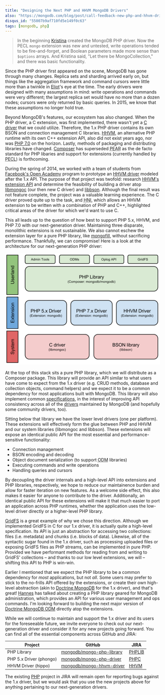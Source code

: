 ```yaml
---
title: "Designing the Next PHP and HHVM MongoDB Drivers"
also: "https://mongodb.com/blog/post/call-feedback-new-php-and-hhvm-drivers"
disqus_id: "55007b9af710fd5e149f0c63"
tags: [mongodb, php]
---
```

> In the beginning [Kristina][kchodorow] created the MongoDB PHP driver. Now the
PECL `mongo` extension was new and untested, write operations tended to be
fire-and-forget, and Boolean parameters made more sense than `$options` arrays.
And Kristina said, "Let there be MongoCollection," and there was basic
functionality.

Since the PHP driver first appeared on the scene, MongoDB has gone through many
changes. Replica sets and sharding arrived early on, but things like the
aggregation framework and command cursors were little more than a twinkle in
[Eliot][ehorowitz]'s eye at the time. The early drivers were designed with many
assumptions in mind: write operations and commands were very different; the
largest replica set would have no more than a dozen nodes; cursors were only
returned by basic queries. In 2015, we know that these assumptions no longer
hold true.

Beyond MongoDB's features, our ecosystem has also changed. When the PHP driver,
a C extension, was first implemented, there wasn't yet a [C driver][libmongoc]
that we could utilize. Therefore, the 1.x PHP driver contains its own BSON and
connection management C libraries. [HHVM][hhvm], an alternative PHP runtime with
its own C++ extension API, also did not exist years ago, nor was [PHP 7.0][php7]
on the horizon. Lastly, methods of packaging and distributing libraries have
changed. [Composer][composer] has superseded
<abbr title="PHP Extension and Application Repository">PEAR</abbr> as the de
facto standard for PHP libaries and support for extensions (currently handled by
<abbr title="PHP Extension Community Library">PECL</abbr>) is forthcoming.

During the spring of 2014, we worked with a team of students from
[Facebook's Open Academy][fb-openacademy] program to prototype an
[HHVM driver][mongo-hhvm-driver] modeled after the 1.x API. The purpose of that
project was twofold: research [HHVM's extension API][hhvm-extension-api] and
determine the feasibility of building a driver atop [libmongoc][] (our then new
C driver) and [libbson][]. Although the final result was not feature complete,
the project was a valuable learning experience. The C driver proved quite up to
the task, and <abbr title="Hack Native Interface">HNI</abbr>, which allows an
HHVM extension to be written with a combination of PHP and C++, highlighted
critical areas of the driver for which we'd want to use C.

This all leads up to the question of how best to support PHP 5.x, HHVM, and PHP
7.0 with our next-generation driver. Maintaining three disparate, monolithic
extensions is not sustainable. We also cannot eschew the extension layer for a
pure PHP library, like [mongofill][], without sacrificing performance.
Thankfully, we can compromise! Here is a look at the architecture for our
next-generation PHP driver:

!["Driver architecture"][driver-arch]

At the top of this stack sits a pure PHP library, which we will distribute as a
Composer package. This library will provide an API similar to what users have
come to expect from the 1.x driver (e.g. CRUD methods, database and collection
objects, command helpers) and we expect it to be a common dependency for most
applications built with MongoDB. This library will also implement common
[specifications][specs], in the interest of improving API consistency across all
of the [drivers][] maintained by MongoDB (and hopefully some community drivers,
too).

Sitting below that library we have the lower level drivers (one per platform).
These extensions will effectively form the glue between PHP and HHVM and our
system libraries (libmongoc and libbson). These extensions will expose an
identical public API for the most essential and performance-sensitive
functionality:

 * Connection management
 * BSON encoding and decoding
 * Object document serialization (to support <abbr title="Object document mapper">ODM</abbr> libraries)
 * Executing commands and write operations
 * Handling queries and cursors

By decoupling the driver internals and a high-level API into extensions and PHP
libraries, respectively, we hope to reduce our maintainence burden and allow for
faster iteration on new features. As a welcome side effect, this also makes it
easier for anyone to contribute to the driver. Additionally, an identical public
API for these extensions will make it that much easier to port an application
across PHP runtimes, whether the application uses the low-level driver directly
or a higher-level PHP library.

[GridFS][gridfs] is a great example of why we chose this direction. Although we
implemented GridFS in C for our 1.x driver, it is actually quite a high-level
specification. Its API is just an abstraction for accessing two collections:
files (i.e. metadata) and chunks (i.e. blocks of data). Likewise, all of the
syntactic sugar found in the 1.x driver, such as processing uploaded files or
exposing GridFS files as PHP streams, can be implemented in pure PHP. Provided
we have performant methods for reading from and writing to GridFS' collections
– and thanks to our low level extensions, we will – shifting this API to PHP is
win-win.

Earlier I mentioned that we expect the PHP library to be a common dependency for
*most* applications, but not *all*. Some users may prefer to stick to the
no-frills API offered by the extensions, or create their own high-level
abstraction (akin to [Doctrine MongoDB][doctrine-mongodb] for the 1.x driver),
and that's great! [Hannes][bjori] has talked about creating a PHP library geared
for MongoDB administration, which provides an API for various user management
and ops commands. I'm looking forward to building the next major version of
[Doctrine MongoDB ODM][doctrine-mongodb-odm] directly atop the extensions.

While we will continue to maintain and support the 1.x driver and its users for
the foreseeable future, we invite everyone to check out our next-generation
driver and consider it for any new projects going forward. You can find all of
the essential components across GitHub and JIRA:

| Project                 | GitHub                                 | JIRA                  |
| ----------------------- | -------------------------------------- | --------------------- |
| PHP Library             | [mongodb/mongo-php-library][gh-phplib] | [PHPLIB][jira-phplib] |
| PHP 5.x Driver (phongo) | [mongodb/mongo-php-driver][gh-phpc]    | [PHPC][jira-phpc]     |
| HHVM Driver (hippo)     | [mongodb/mongo-hhvm-driver][gh-hhvm]   | [HHVM][jira-hhvm]     |

The existing [PHP][jira-php] project in JIRA will remain open for reporting bugs
against the 1.x driver, but we would ask that you use the new projects above for
anything pertaining to our next-generation drivers.

  [bjori]: http://twitter.com/bjori
  [composer]: https://getcomposer.org/
  [derickr]: http://twitter.com/derickr
  [doctrine-mongodb]: https://github.com/doctrine/mongodb
  [doctrine-mongodb-odm]: https://github.com/doctrine/mongodb-odm
  [drivers]: http://docs.mongodb.org/ecosystem/drivers/
  [ehorowitz]: http://www.eliothorowitz.com/
  [gridfs]: http://docs.mongodb.org/manual/core/gridfs/
  [fb-openacademy]: https://www.facebook.com/notes/facebook-engineering/facebook-open-academy-bringing-open-source-to-cs-curricula/10151806121378920
  [hhvm]: http://hhvm.com/
  [hhvm-extension-api]: https://github.com/facebook/hhvm/wiki/Extension-API
  [kchodorow]: http://www.kchodorow.com/
  [mongo-hhvm-driver]: https://github.com/mongodb-labs/mongo-hhvm-driver-unsupported
  [gh-phplib]: https://github.com/mongodb/mongo-php-library
  [gh-phpc]: https://github.com/mongodb/mongo-php-driver
  [gh-hhvm]: https://github.com/mongodb/mongo-hhvm-driver
  [jira-phplib]: https://jira.mongodb.org/browse/PHPLIB
  [jira-php]: https://jira.mongodb.org/browse/PHP
  [jira-phpc]: https://jira.mongodb.org/browse/PHPC
  [jira-hhvm]: https://jira.mongodb.org/browse/HHVM
  [libbson]: https://github.com/mongodb/libbson
  [libmongoc]: https://github.com/mongodb/mongo-c-driver
  [mongofill]: https://github.com/mongofill/mongofill
  [php7]: https://wiki.php.net/rfc/php7timeline
  [specs]: https://github.com/mongodb/specifications

  [driver-arch]: /assets/img/20150310_driver_arch.svg
